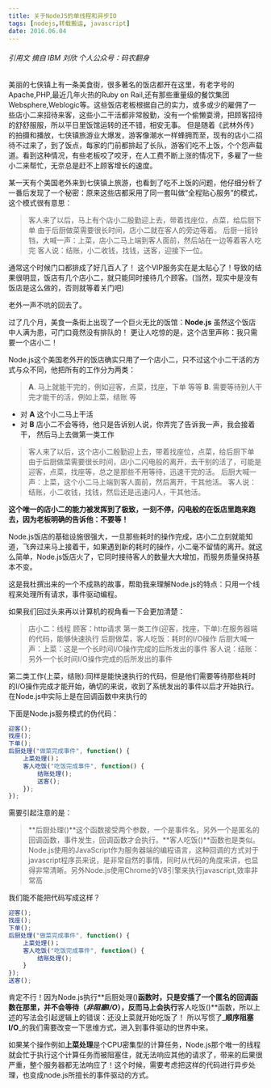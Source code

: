 ```yaml
---
title: 关于NodeJS的单线程和异步IO
tags: [nodejs,转载搬运, javascript]
date: 2016.06.04
---
```


###### 引用文 摘自 IBM 刘欣 个人公众号：码农翻身

美丽的七侠镇上有一条美食街，很多著名的饭店都开在这里，有老字号的Apache,PHP,最近几年火热的Ruby on Rail,还有那些重量级的餐饮集团Websphere,Weblogic等。这些饭店老板根据自己的实力，或多或少的雇佣了一些店小二来招待来客，这些小二干活都非常殷勤，没有一个偷懒耍滑，把顾客招待的舒舒服服，所以平日里饭馆运转的还不错，相安无事。
但是随着《武林外传》的拍摄和播放，七侠镇旅游业大爆发，游客像潮水一样蜂拥而至，现有的店小二招待不过来了，到了饭点，每家的门前都排起了长队，游客们吃不上饭，个个怨声载道。看到这种情况，有些老板咬了咬牙，在人工费不断上涨的情况下，多雇了一些小二来帮忙，无奈总是赶不上顾客增长的速度。

<!--more-->

某一天有个美国老外来到七侠镇上旅游，也看到了吃不上饭的问题，他仔细分析了一番后发现了一个秘密：原来这些店都采用了同一套叫做“全程贴心服务”的模式，这个模式很有意思：

>客人来了以后，马上有个店小二殷勤迎上去，带着找座位，点菜，给后厨下单
>由于后厨做菜需要很长时间，店小二就在客人的旁边等着。
>后厨一摇铃铛，大喊一声：上菜，店小二马上端到客人面前，然后站在一边等着客人吃完
>客人说：结账，小二收钱，找钱，送客，迎接下一位。

通常这个时候门口都排成了好几百人了！
这个VIP服务实在是太贴心了！导致的结果很明显，饭店有几个店小二，就只能同时接待几个顾客。(当然，现实中是没有饭店是这么做的，否则就等着关门吧)

老外一声不吭的回去了。

过了几个月，美食一条街上出现了一个巨火无比的饭馆：**Node.js**
虽然这个饭店中人满为患，可门口竟然没有排队的！
更让人吃惊的是，这个店里声称：我只需要一个店小二！

Node.js这个美国老外开的饭店确实只用了一个店小二，只不过这个小二干活的方式与众不同，他把所有的工作分为两类：
> **A**.  马上就能干完的，例如迎客，点菜，找座，下单 等等
> **B**.  需要等待别人干完才能干的活，例如上菜，结账 等

+ 对 **A** 这个小二马上干活
+ 对 **B** 店小二不会等待，他只是告诉别人说，你弄完了告诉我一声，我会接着干， 然后马上去做第一类工作


>客人来了以后，这个店小二殷勤迎上去，带着找座位，点菜，给后厨下单
由于后厨做菜需要很长时间，店小二闪电般的离开，去干别的活了，可能是迎客，点菜，找座等，总之是那些不用等待，迅速干完的活。
后厨大喊一声：上菜，这个小二马上端到客人面前，然后离开，干其他活。
客人说：结账，小二收钱，找钱，然后还是迅速闪人，干其他活。

**这个唯一的店小二的能力被发挥到了极致，一刻不停，闪电般的在饭店里跑来跑去，因为老板明确的告诉他：不要等！**

Node.js饭店的基础设施很强大，一旦那些耗时的操作完成，店小二立刻就能知道，飞奔过来马上接着干，如果遇到新的耗时的操作，小二毫不留情的离开。就这么简单，Node.js饭店火了，它同时接待客人的数量大大增加，而服务质量保持基本不变。

这是我杜撰出来的一个不成熟的故事，帮助我来理解Node.js的特点：只用一个线程来处理所有请求，事件驱动编程。

如果我们回过头来再以计算机的视角看一下会更加清楚：
>店小二：线程
顾客：http请求
第一类工作(迎客，找座，下单):在服务器端的代码，能够快速执行
后厨做菜，客人吃饭：耗时的I/O操作
后厨大喊一声：上菜：这是一个长时间I/O操作完成的后所发出的事件
客人说：结账：另外一个长时间I/O操作完成的后所发出的事件

第二类工作(上菜，结账):同样是能快速执行的代码，但是他们需要等待那些耗时的I/O操作完成才能开始，确切的来说，收到了系统发出的事件以后才开始执行。在Node.js中实际上是在回调函数中来执行的

下面是Node.js服务模式的伪代码：
```javascript
迎客();
找座();
下单();
后厨处理("做菜完成事件", function() {
    上菜处理()；
    客人吃饭("吃饭完成事件", function() {
        结账处理();
        送客();
    });
});
```

需要引起注意的是：
>**后厨处理()**这个函数接受两个参数，一个是事件名，另外一个是匿名的回调函数，事件发生，回调函数才会执行。**客人吃饭()**函数也是类似。
Node.js使用的JavaScript作为服务器端的编程语言，这种回调的方式对于javascript程序员来说，是非常自然的事情，同时从代码的角度来讲，也显得非常清晰。另外Node.js使用Chrome的V8引擎来执行javascript,效率非常高


我们能不能把代码写成这样？

```javascript
迎客();
找座();
下单();
后厨处理("做菜完成事件", function() {
    上菜处理()；
    客人吃饭("吃饭完成事件", function() {
    	结账处理();
    }
});
送客();
```

肯定不行！因为Node.js执行**后厨处理()**函数时，只是安插了一个匿名的回调函数在那里，并不会等待（_非阻塞I/O_），反而马上会执行**客人吃饭()**函数，所以上述的写法会引起逻辑上的错误：还没上菜就开始吃饭了！
所以写惯了_**顺序阻塞I/O**_的我们需要改变一下思维方式，进入到事件驱动的世界中来。

如果某个操作例如**上菜处理**是个CPU密集型的计算任务，Node.js那个唯一的线程就会忙于执行这个计算任务而被阻塞住，就无法响应其他的请求了，带来的后果很严重，整个服务器都无法响应了！这个时候，需要考虑把这样的代码进行异步处理，也变成node.js所擅长的事件驱动的方式。